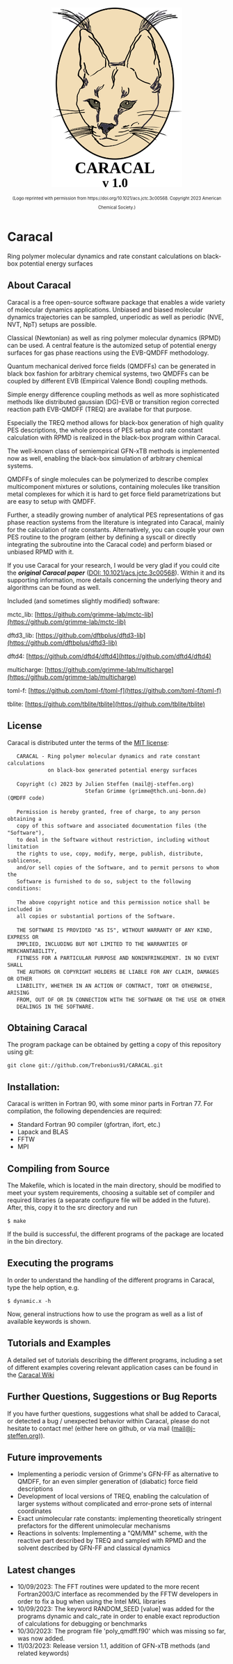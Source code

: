 

<p align="center">
<img src="https://github.com/Trebonius91/Caracal/blob/main/manual/figures/logo.png" alt="drawing" width="300"/>
</p>

<p align="center">
<sub><sup>(Logo reprinted with permission from https://doi.org/10.1021/acs.jctc.3c00568. Copyright 2023 American Chemical Society.)</sup></sub>
</p>

# Caracal
Ring polymer molecular dynamics and rate constant calculations on black-box potential energy surfaces

## About Caracal

Caracal is a free open-source software package that enables a wide variety of molecular dynamics applications.
Unbiased and biased molecular dynamics trajectories can be sampled, unperiodic as well as periodic (NVE, NVT, NpT) setups are possible.

Classical (Newtonian) as well as ring polymer molecular dynamics (RPMD) can be used.
A central feature is the automized setup of potential energy surfaces for gas phase reactions using the EVB-QMDFF methodology.

Quantum mechanical derived force fields (QMDFFs) can be generated in black box fashion for arbitrary chemical systems, two QMDFFs can be coupled by
different EVB (Empirical Valence Bond) coupling methods.

Simple energy difference coupling methods as well as more sophisticated methods like distributed gaussian (DG)-EVB or transition region corrected reaction path EVB-QMDFF (TREQ) are availabe for that purpose.

Especially the TREQ method allows for black-box generation of high quality PES descriptions, the whole process of PES setup and rate constant calculation with RPMD is realized in the black-box program within Caracal.

The well-known class of semiempirical GFN-xTB methods is implemented now as well, enabling the black-box simulation of arbitrary chemical systems.

QMDFFs of single molecules can be polymerized to describe complex multicomponent mixtures or solutions, containing molecules like transition metal complexes for which it is hard to get force field parametrizations but are easy to setup with QMDFF.

Further, a steadily growing number of analytical PES representations of gas phase reaction systems from the literature is integrated into Caracal, mainly for the calculation of rate constants. Alternatively, you can couple your own
PES routine to the program (either by defining a syscall or directly integrating the subroutine into the Caracal code) and perform biased or unbiased RPMD with it.

If you use Caracal for your research, I would be very glad if you could cite the ***original Caracal paper*** ([DOI: 10.1021/acs.jctc.3c00568](https://pubs.acs.org/doi/10.1021/acs.jctc.3c00568)). 
Within it and its supporting information, more details concerning the underlying theory and algorithms can be found as well.

Included (and sometimes slightly modified) software:

mctc_lib: [https://github.com/grimme-lab/mctc-lib](https://github.com/grimme-lab/mctc-lib)

dftd3_lib: [https://github.com/dftbplus/dftd3-lib](https://github.com/dftbplus/dftd3-lib)

dftd4: [https://github.com/dftd4/dftd4](https://github.com/dftd4/dftd4)

multicharge: [https://github.com/grimme-lab/multicharge](https://github.com/grimme-lab/multicharge)

toml-f: [https://github.com/toml-f/toml-f](https://github.com/toml-f/toml-f)

tblite: [https://github.com/tblite/tblite](https://github.com/tblite/tblite)

## License

Caracal is distributed unter the terms of the [MIT license](https://opensource.org/licenses/mit-license):

```
   CARACAL - Ring polymer molecular dynamics and rate constant calculations
             on black-box generated potential energy surfaces

   Copyright (c) 2023 by Julien Steffen (mail@j-steffen.org)
                         Stefan Grimme (grimme@thch.uni-bonn.de) (QMDFF code)

   Permission is hereby granted, free of charge, to any person obtaining a
   copy of this software and associated documentation files (the "Software"),
   to deal in the Software without restriction, including without limitation
   the rights to use, copy, modify, merge, publish, distribute, sublicense,
   and/or sell copies of the Software, and to permit persons to whom the
   Software is furnished to do so, subject to the following conditions:

   The above copyright notice and this permission notice shall be included in
   all copies or substantial portions of the Software.

   THE SOFTWARE IS PROVIDED "AS IS", WITHOUT WARRANTY OF ANY KIND, EXPRESS OR
   IMPLIED, INCLUDING BUT NOT LIMITED TO THE WARRANTIES OF MERCHANTABILITY,
   FITNESS FOR A PARTICULAR PURPOSE AND NONINFRINGEMENT. IN NO EVENT SHALL
   THE AUTHORS OR COPYRIGHT HOLDERS BE LIABLE FOR ANY CLAIM, DAMAGES OR OTHER
   LIABILITY, WHETHER IN AN ACTION OF CONTRACT, TORT OR OTHERWISE, ARISING
   FROM, OUT OF OR IN CONNECTION WITH THE SOFTWARE OR THE USE OR OTHER
   DEALINGS IN THE SOFTWARE.
```

## Obtaining Caracal

The program package can be obtained by getting a copy of this repository using git:
```
git clone git://github.com/Trebonius91/CARACAL.git
```
## Installation:

Caracal is written in Fortran 90, with some minor parts in Fortran 77.
For compilation, the following dependencies are required:

- Standard Fortran 90 compiler (gfortran, ifort, etc.)
- Lapack and BLAS
- FFTW
- MPI

## Compiling from Source

The Makefile, which is located in the main directory, should be modified to meet your system requirements, choosing a suitable set of compiler and required libraries
(a separate configure file will be added in the future). After, this, copy it to the src directory and run
```
$ make
```
If the build is successful, the different programs of the package are located in the bin directory.

## Executing the programs

In order to understand the handling of the different programs in Caracal, type the help option, e.g.
```
$ dynamic.x -h
```
Now, general instructions how to use the program as well as a list of available keywords is shown.

## Tutorials and Examples

A detailed set of tutorials describing the different programs, including a set of different examples covering relevant application cases can be found in the [Caracal Wiki](https://github.com/Trebonius91/CARACAL/wiki)

## Further Questions, Suggestions or Bug Reports

If you have further questions, suggestions what shall be added to Caracal, or detected a bug / unexpected behavior within Caracal, please do not hesitate to contact me! (either here on github, or via mail (mail@j-steffen.org)).        

## Future improvements

- Implementing a periodic version of Grimme's GFN-FF as alternative to QMDFF, for an even simpler generation of (diabatic) force field descriptions
- Development of local versions of TREQ, enabling the calculation of larger systems without complicated and error-prone sets of internal coordinates
- Exact unimolecular rate constants: implementing theoretically stringent prefactors for the different unimolecular mechanisms
- Reactions in solvents: Implementing a "QM/MM" scheme, with the reactive part described by TREQ and sampled with RPMD and the solvent described by GFN-FF and classical dynamics

## Latest changes

- 10/09/2023: The FFT routines were updated to the more recent Fortran2003/C interface as recommended by the FFTW developers in order to fix a bug when using the Intel MKL libraries
- 10/09/2023: The keyword RANDOM\_SEED [value] was added for the programs dynamic and calc\_rate in order to enable exact reproduction of calculations for debugging or benchmarks
- 10/30/2023: The program file 'poly_qmdff.f90' which was missing so far, was now added.
- 11/03/2023: Release version 1.1, addition of GFN-xTB methods (and related keywords)

